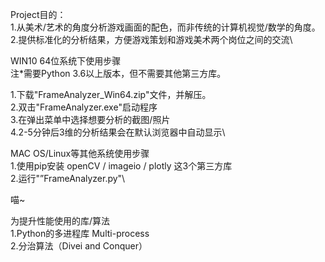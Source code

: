 Project目的：\
1.从美术/艺术的角度分析游戏画面的配色，而非传统的计算机视觉/数学的角度。\
2.提供标准化的分析结果，方便游戏策划和游戏美术两个岗位之间的交流\

WIN10 64位系统下使用步骤\
注*需要Python 3.6以上版本，但不需要其他第三方库。

1.下载"FrameAnalyzer_Win64.zip"文件，并解压。\
2.双击"FrameAnalyzer.exe"启动程序\
3.在弹出菜单中选择想要分析的截图/照片\
4.2-5分钟后3维的分析结果会在默认浏览器中自动显示\

MAC OS/Linux等其他系统使用步骤\
1.使用pip安装 openCV / imageio / plotly 这3个第三方库\
2.运行"”FrameAnalyzer.py"\

喵~

为提升性能使用的库/算法\
1.Python的多进程库 Multi-process\
2.分治算法（Divei and Conquer）
